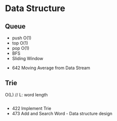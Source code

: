 # Data Structure
## Queue
* push O(1)
* top O(1)
* pop O(1)
* BFS
* Sliding Window
- 642 Moving Average from Data Stream


## Trie
O(L) // L: word length
``` java
```
* 422 Implement Trie
* 473 Add and Search Word - Data structure design


